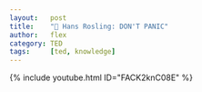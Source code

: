 ```yaml
---
layout:   post
title:    "🧠 Hans Rosling: DON'T PANIC"
author:   flex
category: TED
tags:     [ted, knowledge]
---
```


{% include youtube.html ID="FACK2knC08E" %}